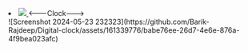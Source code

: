 <div id="badges">
<p><li><a href="https://barik-rajdeep.github.io/Digital-clock/">
<img src="https://img.shields.io/badge/Clock-green">
</a> <---Clock---> </li>
</div>
![Screenshot 2024-05-23 232323](https://github.com/Barik-Rajdeep/Digital-clock/assets/161339776/babe76ee-26d7-4e6e-876a-4f9bea023afc)
